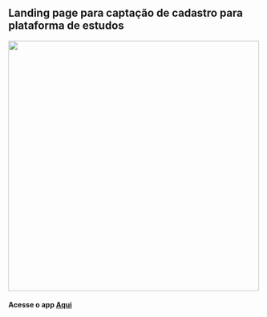 ## Landing page para captação de cadastro para plataforma de estudos

<img src="https://user-images.githubusercontent.com/37091987/194794151-bdfa5177-578a-453d-a632-aeaff6c94d13.png" width="500px" />

#### Acesse o app [Aqui](https://simple-price-grid.netlify.app/)
